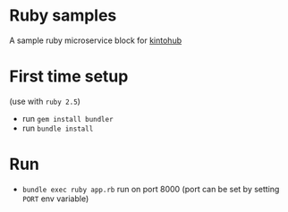 # Ruby samples

A sample ruby microservice block for [kintohub](http://kintohub.com)


# First time setup
(use with `ruby 2.5`)

* run `gem install bundler`
* run `bundle install`

# Run

* `bundle exec ruby app.rb` run on port 8000 (port can be set by setting `PORT` env variable)
